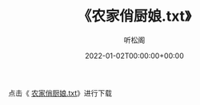 ﻿---
title:  《农家俏厨娘.txt》
date:   2022-01-02T00:00:00+00:00
author: 听松阁
layout: post
permalink: /农家俏厨娘/
categories: 小说
tags: [小说]
---

点击《 [农家俏厨娘.txt](http://img.660000.xyz/bookstukust/book/bntxt/10/农家俏厨娘.txt)》进行下载